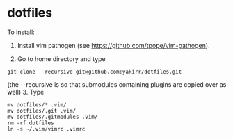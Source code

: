 # dotfiles
To install:

1. Install vim pathogen (see https://github.com/tpope/vim-pathogen).

2. Go to home directory and type
```
git clone --recursive git@github.com:yakirr/dotfiles.git
```
(the --recursive is so that submodules containing plugins are copied over as well)
3. Type
```
mv dotfiles/* .vim/
mv dotfiles/.git .vim/
mv dotfiles/.gitmodules .vim/
rm -rf dotfiles
ln -s ~/.vim/vimrc .vimrc
```
